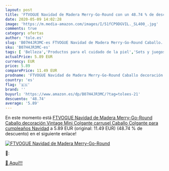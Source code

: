```yaml
---
layout: post
title: 'FTVOGUE Navidad de Madera Merry-Go-Round con un 48.74 % de descuento'
date: 2020-05-09 14:02:28
image: 'https://m.media-amazon.com/images/I/51fCP9DGVIL._SL400_.jpg'
comments: true
category: ofertas
author: 'tole.es'
slug: 'B07H4JR3MC-es FTVOGUE Navidad de Madera Merry-Go-Round Caballo...'
sku: 'B07H4JR3MC-es'
tags: [ 'Belleza','Productos para el cuidado de la piel','Sets y juegos para el cuidado de la piel','navidad', ]
actualPrice: 5.89 EUR
currency: EUR
price: 5.89
comparePrice: 11.49 EUR
prodname: 'FTVOGUE Navidad de Madera Merry-Go-Round Caballo decoración Vintage Mini Colgante carrusel Caballo Colgante para cumpleaños Navidad'
country: 'es'
flag: '🇪🇸'
brand: ''
buyurl: 'https://www.amazon.es/dp/B07H4JR3MC/?tag=tolees-21'
descuento: '48.74'
average: '5.89'
---
```


En este momento está [FTVOGUE Navidad de Madera Merry-Go-Round Caballo decoración Vintage Mini Colgante carrusel Caballo Colgante para cumpleaños Navidad](https://www.amazon.es/dp/B07H4JR3MC/?tag=tolees-21) a 5.89 EUR (original: 11.49 EUR) (48.74 %  de descuento) en el siguiente enlace!

[![FTVOGUE Navidad de Madera Merry-Go-Round](https://m.media-amazon.com/images/I/51fCP9DGVIL._SL400_.jpg)](https://www.amazon.es/dp/B07H4JR3MC/?tag=tolees-21)

🔎:


[🛒 Aquí!!!](https://www.amazon.es/dp/B07H4JR3MC/?tag=tolees-21)
